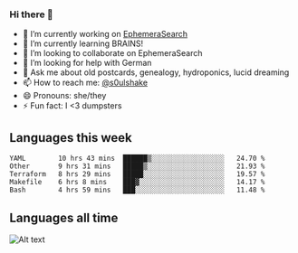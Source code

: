 ### Hi there 👋

<!--
**soulshake/soulshake** is a ✨ _special_ ✨ repository because its `README.md` (this file) appears on your GitHub profile.

Here are some ideas to get you started:

- 🔭 I’m currently working on ...
- 🌱 I’m currently learning ...
- 👯 I’m looking to collaborate on ...
- 🤔 I’m looking for help with ...
- 💬 Ask me about ...
- 📫 How to reach me: ...
- 😄 Pronouns: ...
- ⚡ Fun fact: ...
-->


- 🔭 I’m currently working on [EphemeraSearch](https://www.ephemerasearch.com/)
- 🌱 I’m currently learning BRAINS!
- 👯 I’m looking to collaborate on EphemeraSearch
- 🤔 I’m looking for help with German
- 💬 Ask me about old postcards, genealogy, hydroponics, lucid dreaming
- 📫 How to reach me: [@s0ulshake](https://twitter.com/soulshake)
- 😄 Pronouns: she/they
- ⚡ Fun fact: I <3 dumpsters

## Languages this week

<!--START_SECTION:waka-->
```text
YAML        10 hrs 43 mins  ██████▒░░░░░░░░░░░░░░░░░░   24.70 % 
Other       9 hrs 31 mins   █████▒░░░░░░░░░░░░░░░░░░░   21.93 % 
Terraform   8 hrs 29 mins   █████░░░░░░░░░░░░░░░░░░░░   19.57 % 
Makefile    6 hrs 8 mins    ███▓░░░░░░░░░░░░░░░░░░░░░   14.17 % 
Bash        4 hrs 59 mins   ███░░░░░░░░░░░░░░░░░░░░░░   11.48 % 
```
<!--END_SECTION:waka-->

## Languages all time
![Alt text](https://wakatime.com/share/@aj/6aa10b67-a5e9-4fb1-acaf-8692f4385172.svg)
